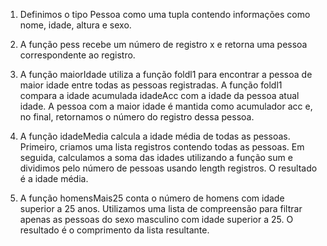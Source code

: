 1. Definimos o tipo Pessoa como uma tupla contendo informações como nome, idade, altura e sexo.

2. A função pess recebe um número de registro x e retorna uma pessoa correspondente ao registro.

3. A função maiorIdade utiliza a função foldl1 para encontrar a pessoa de maior idade entre todas as pessoas registradas. A função foldl1 compara a idade acumulada idadeAcc com a idade da pessoa atual idade. A pessoa com a maior idade é mantida como acumulador acc e, no final, retornamos o número do registro dessa pessoa.

4. A função idadeMedia calcula a idade média de todas as pessoas. Primeiro, criamos uma lista registros contendo todas as pessoas. Em seguida, calculamos a soma das idades utilizando a função sum e dividimos pelo número de pessoas usando length registros. O resultado é a idade média.

5. A função homensMais25 conta o número de homens com idade superior a 25 anos. Utilizamos uma lista de compreensão para filtrar apenas as pessoas do sexo masculino com idade superior a 25. O resultado é o comprimento da lista resultante.
